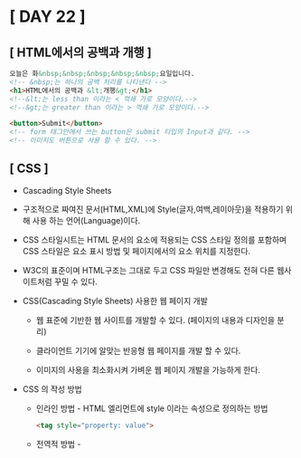 # [ DAY 22 ]



## [ HTML에서의 공백과 개행 ]

```html
오늘은 화&nbsp;&nbsp;&nbsp;&nbsp;&nbsp;요일입니다.
<!-- &nbsp;는 하나의 공백 처리를 나타낸다 -->
<h1>HTML에서의 공백과 &lt;개행&gt;</h1>
<!--&lt;는 less than 이라는 < 꺽쇄 가로 모양이다.-->
<!--&gt;는 greater than 이라는 > 꺽쇄 가로 모양이다.-->

<button>Submit</button>
<!-- form 태그안에서 쓰는 button은 submit 타입의 Input과 같다. -->
<!-- 이미지도 버튼으로 사용 할 수 있다. -->
```



## [ CSS ]

-  Cascading Style Sheets
  - 구조적으로 짜여진 문서(HTML,XML)에 Style(글자,여백,레이아웃)을 적용하기 위해 사용 하는 언어(Language)이다.
  - CSS 스타일시트는 HTML 문서의 요소에 적용되는 CSS 스타일 정의를 포함하며 CSS 스타일은 요소 표시 방법 및 페이지에서의 요소 위치를 지정한다.
  - W3C의 표준이며 HTML구조는 그대로 두고 CSS 파일만 변경해도 전혀 다른 웹사이트처럼 꾸밀 수 있다.



- CSS(Cascading Style Sheets) 사용한 웹 페이지 개발

  - 웹 표준에 기반한 웹 사이트를 개발할 수 있다. (페이지의 내용과 디자인을 분리)

  - 클라이언트 기기에 알맞는 반응형 웹 페이지를 개발 할 수 있다.

  - 이미지의 사용을 최소화시켜 가벼운 웹 페이지 개발을 가능하게 한다.

    

- CSS 의 작성 방법

  - 인라인 방법 - HTML 엘리먼트에 style 이라는 속성으로 정의하는 방법

    ```html
    <tag style="property: value">
    ```

    

  - 전역적 방법 - <style> 이라는 태그에 웹 페이지의 태그들에 대한 스타일을 정의하는 방법

    ```html
    <style type="text/css">
    selector {property: value;}
    </style>
    ```
    

  - 외부 파일 연결 방법 - 독립된 파일(확장자 .css)을 만들어서 HTML 문서에 연결하는 방법

    ```html
    <link rel="stylesheet" type="text/css" href="style.css" />
    ```



## [ 전역적인 스타일 설정 ]

- <head> 태그안에 <style> 태그를 사용한다.

- CSS 정의 방법

  - ```html
    CSS선택자 {
    	CSS속성명 : 속성값;
    	CSS속성명 : 속성값;
    	CSS속성명 : 속성값;
    	CSS속성명 : 속성값;
    }
    ```



## [ CSS 선택자 ]

- 전체 선택자

- 태그 선택자

- Class 선택자 

  -  여러클래스에 나누어 사용 할 수 있을때 사용

- Id 선택자 

  -  유니크한 경우에 사용

- 자식 선택자

- 자손 선택자

- 첫번째 동생 선택자

- 동생들 선택자

- 속성 선택자

  

- CSS를 다르게 적용하려는 태그(들) 또는 태그의 컨텐트에 정의하는 용도의 태그들

```html
<div> - 여러 태그들을 묶거나 또는 태그에 의하여 CSS 속성을 적용할 때 사용
      - 대표적인 블럭 스타일 태그(자동으로 줄을 바꾸는 것)
    
<span> - 컨텐트의 일부분에 대하여 CSS 속성을 적용할 때
       - 대표적인 인라인 스타일 태그(줄을 바꾸지 않는 것)
```









